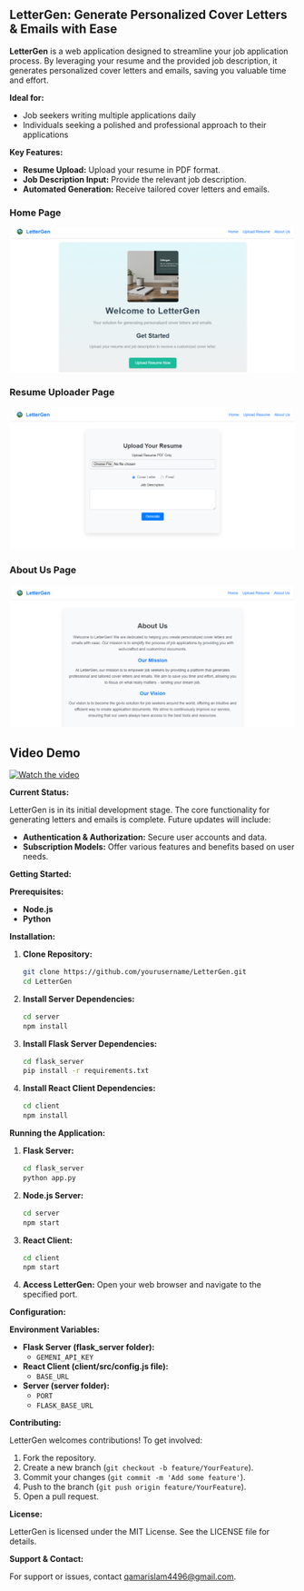 ## LetterGen: Generate Personalized Cover Letters & Emails with Ease

**LetterGen** is a web application designed to streamline your job application process. By leveraging your resume and the provided job description, it generates personalized cover letters and emails, saving you valuable time and effort. 

**Ideal for:**

* Job seekers writing multiple applications daily
* Individuals seeking a polished and professional approach to their applications

**Key Features:**

* **Resume Upload:** Upload your resume in PDF format.
* **Job Description Input:** Provide the relevant job description.
* **Automated Generation:** Receive tailored cover letters and emails.

### Home Page
![Home Page](screenshots\Home.PNG)

### Resume Uploader Page
![Dashboard](screenshots\ResumeUploader.PNG)

### About Us Page
![Settings Page](screenshots\AboutUs.PNG)

## Video Demo
[![Watch the video](https://img.youtube.com/vi/4OXoCcdx-zQ/0.jpg)](https://www.youtube.com/watch?v=4OXoCcdx-zQ)


**Current Status:**

LetterGen is in its initial development stage. The core functionality for generating letters and emails is complete.  Future updates will include:

* **Authentication & Authorization:** Secure user accounts and data.
* **Subscription Models:** Offer various features and benefits based on user needs.

**Getting Started:**

**Prerequisites:**

* **Node.js**
* **Python**

**Installation:**

1. **Clone Repository:**
   ```bash
   git clone https://github.com/yourusername/LetterGen.git
   cd LetterGen
   ```

2. **Install Server Dependencies:**
   ```bash
   cd server
   npm install
   ```

3. **Install Flask Server Dependencies:**
   ```bash
   cd flask_server
   pip install -r requirements.txt
   ```

4. **Install React Client Dependencies:**
   ```bash
   cd client
   npm install
   ```

**Running the Application:**

1. **Flask Server:**
   ```bash
   cd flask_server
   python app.py
   ```

2. **Node.js Server:**
   ```bash
   cd server
   npm start
   ```

3. **React Client:**
   ```bash
   cd client
   npm start
   ```

4. **Access LetterGen:** Open your web browser and navigate to the specified port.

**Configuration:**

**Environment Variables:**

* **Flask Server (flask_server folder):**
    * `GEMENI_API_KEY`
* **React Client (client/src/config.js file):**
    * `BASE_URL`
* **Server (server folder):**
    * `PORT`
    * `FLASK_BASE_URL`

**Contributing:**

LetterGen welcomes contributions! To get involved:

1. Fork the repository.
2. Create a new branch (`git checkout -b feature/YourFeature`).
3. Commit your changes (`git commit -m 'Add some feature'`).
4. Push to the branch (`git push origin feature/YourFeature`).
5. Open a pull request.

**License:**

LetterGen is licensed under the MIT License. See the LICENSE file for details.

**Support & Contact:**

For support or issues, contact qamarislam4496@gmail.com.
